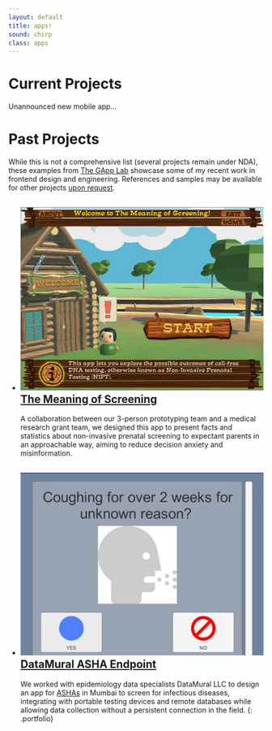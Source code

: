 ```yaml
---
layout: default
title: apps!
sound: chirp
class: apps
---
```


# Current Projects

Unannounced new mobile app...

# Past Projects

While this is not a comprehensive list (several projects remain under NDA),
these examples from [The GApp Lab](https://thegapp.eae.utah.edu/) showcase
some of my recent work in frontend design and engineering.  References and
samples may be available for other projects [upon request](#contact).

- ## [![The Meaning of Screening](./image/appscreen/MeaningScreening-screen01.jpg) The Meaning of Screening](./image/appscreen/MeaningScreening-screen03.jpg)
  A collaboration between our 3-person prototyping team and a medical
  research grant team, we designed this app to present facts and statistics
  about non-invasive prenatal screening to expectant parents in an
  approachable way, aiming to reduce decision anxiety and misinformation.
- ## [![DataMural ASHA Endpoint](./image/appscreen/DataMural-screen01.jpg) DataMural ASHA Endpoint](http://datamural.com/)
  We worked with epidemiology data specialists DataMural LLC to design an
  app for [ASHAs](http://nhm.gov.in/communitisation/asha/about-asha.html)
  in Mumbai to screen for infectious diseases, integrating with portable
  testing devices and remote databases while allowing data collection
  without a persistent connection in the field.
{: .portfolio}

